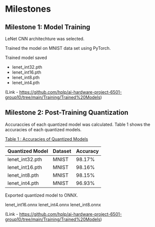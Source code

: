 # Milestones 

## Milestone 1: Model Training

LeNet CNN architechture was selected.

Trained the model on MNIST data set using PyTorch.

Trained model saved

  - lenet_int32.pth
  - lenet_int16.pth
  - lenet_int8.pth
  - lenet_int4.pth
    
(Link - https://github.com/hplp/ai-hardware-project-6501-group10/tree/main/Training/Trained%20Models)

## Milestone 2: Post-Training Quantization

Accuraccies of each quantized model was calculated. Table 1 shows the accuracies of each quantized models.

<u>Table 1 : Accuracies of Quantized Models</u>

| Quantized Model| Dataset | Accuracy |
|-----------------|-----------------|-----------------|
|   lenet_int32.pth   | MNIST    | 98.17%    |
|   lenet_int16.pth   | MNIST    | 98.16%    |
|   lenet_int8.pth   | MNIST    | 98.15%    |
|   lenet_int4.pth   | MNIST    | 96.93%    |

Exported quantized model to ONNX.

lenet_int16.onnx
lenet_int4.onnx
lenet_int8.onnx

(Link - https://github.com/hplp/ai-hardware-project-6501-group10/tree/main/Training/Trained%20Models)



